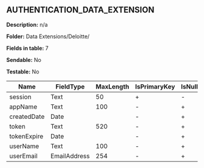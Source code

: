 ## AUTHENTICATION_DATA_EXTENSION

**Description:** n/a

**Folder:** Data Extensions/Deloitte/

**Fields in table:** 7

**Sendable:** No

**Testable:** No

| Name | FieldType | MaxLength | IsPrimaryKey | IsNullable | DefaultValue |
| --- | --- | --- | --- | --- | --- |
| session | Text | 50 | + | - |  |
| appName | Text | 100 | - | + |  |
| createdDate | Date |  | - | + | GetDate() |
| token | Text | 520 | - | + |  |
| tokenExpire | Date |  | - | + |  |
| userName | Text | 100 | - | + |  |
| userEmail | EmailAddress | 254 | - | + |  |
